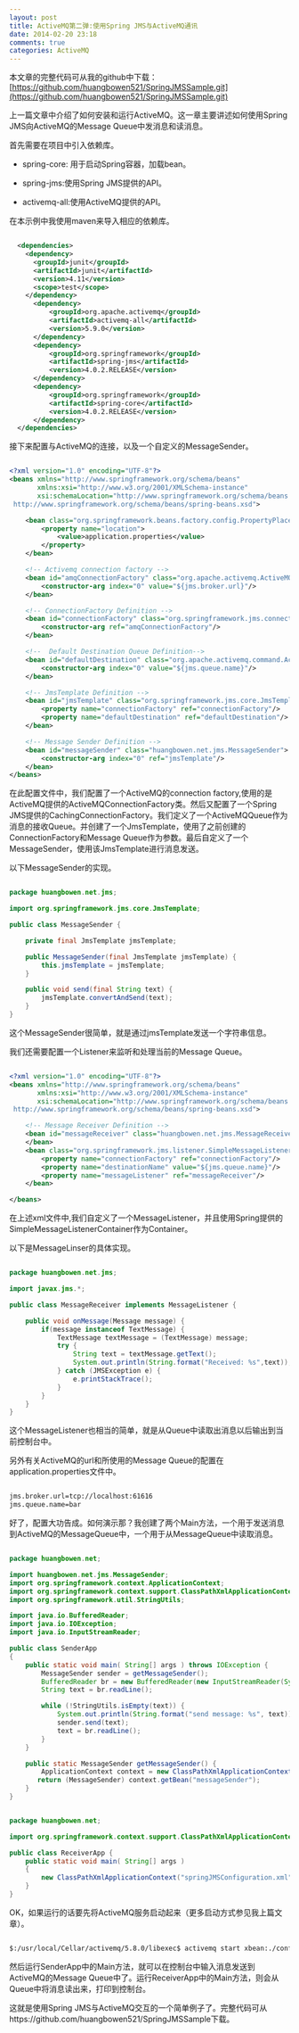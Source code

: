 ```yaml
---
layout: post
title: ActiveMQ第二弹:使用Spring JMS与ActiveMQ通讯
date: 2014-02-20 23:18
comments: true
categories: ActiveMQ
---
```


本文章的完整代码可从我的github中下载：[https://github.com/huangbowen521/SpringJMSSample.git](https://github.com/huangbowen521/SpringJMSSample.git)

上一篇文章中介绍了如何安装和运行ActiveMQ。这一章主要讲述如何使用Spring JMS向ActiveMQ的Message Queue中发消息和读消息。

<!-- more -->

首先需要在项目中引入依赖库。

* spring-core: 用于启动Spring容器，加载bean。

* spring-jms:使用Spring JMS提供的API。

* activemq-all:使用ActiveMQ提供的API。

在本示例中我使用maven来导入相应的依赖库。

```xml pom.xml

  <dependencies>
    <dependency>
      <groupId>junit</groupId>
      <artifactId>junit</artifactId>
      <version>4.11</version>
      <scope>test</scope>
    </dependency>
      <dependency>
          <groupId>org.apache.activemq</groupId>
          <artifactId>activemq-all</artifactId>
          <version>5.9.0</version>
      </dependency>
      <dependency>
          <groupId>org.springframework</groupId>
          <artifactId>spring-jms</artifactId>
          <version>4.0.2.RELEASE</version>
      </dependency>
      <dependency>
          <groupId>org.springframework</groupId>
          <artifactId>spring-core</artifactId>
          <version>4.0.2.RELEASE</version>
      </dependency>
  </dependencies> 

```

接下来配置与ActiveMQ的连接，以及一个自定义的MessageSender。

```xml springJMSConfiguration.xml

<?xml version="1.0" encoding="UTF-8"?>
<beans xmlns="http://www.springframework.org/schema/beans"
       xmlns:xsi="http://www.w3.org/2001/XMLSchema-instance"
       xsi:schemaLocation="http://www.springframework.org/schema/beans
 http://www.springframework.org/schema/beans/spring-beans.xsd">

    <bean class="org.springframework.beans.factory.config.PropertyPlaceholderConfigurer">
        <property name="location">
            <value>application.properties</value>
        </property>
    </bean>

    <!-- Activemq connection factory -->
    <bean id="amqConnectionFactory" class="org.apache.activemq.ActiveMQConnectionFactory">
        <constructor-arg index="0" value="${jms.broker.url}"/>
    </bean>

    <!-- ConnectionFactory Definition -->
    <bean id="connectionFactory" class="org.springframework.jms.connection.CachingConnectionFactory">
        <constructor-arg ref="amqConnectionFactory"/>
    </bean>

    <!--  Default Destination Queue Definition-->
    <bean id="defaultDestination" class="org.apache.activemq.command.ActiveMQQueue">
        <constructor-arg index="0" value="${jms.queue.name}"/>
    </bean>

    <!-- JmsTemplate Definition -->
    <bean id="jmsTemplate" class="org.springframework.jms.core.JmsTemplate">
        <property name="connectionFactory" ref="connectionFactory"/>
        <property name="defaultDestination" ref="defaultDestination"/>
    </bean>

    <!-- Message Sender Definition -->
    <bean id="messageSender" class="huangbowen.net.jms.MessageSender">
        <constructor-arg index="0" ref="jmsTemplate"/>
    </bean>
</beans> 

```

在此配置文件中，我们配置了一个ActiveMQ的connection factory,使用的是ActiveMQ提供的ActiveMQConnectionFactory类。然后又配置了一个Spring JMS提供的CachingConnectionFactory。我们定义了一个ActiveMQQueue作为消息的接收Queue。并创建了一个JmsTemplate，使用了之前创建的ConnectionFactory和Message Queue作为参数。最后自定义了一个MessageSender，使用该JmsTemplate进行消息发送。

以下MessageSender的实现。

```java MessageSender.java

package huangbowen.net.jms;

import org.springframework.jms.core.JmsTemplate;

public class MessageSender {

    private final JmsTemplate jmsTemplate;

    public MessageSender(final JmsTemplate jmsTemplate) {
        this.jmsTemplate = jmsTemplate;
    }

    public void send(final String text) {
        jmsTemplate.convertAndSend(text);
    }
} 

```
这个MessageSender很简单，就是通过jmsTemplate发送一个字符串信息。

我们还需要配置一个Listener来监听和处理当前的Message Queue。

```xml springJMSReceiver.xml 

<?xml version="1.0" encoding="UTF-8"?>
<beans xmlns="http://www.springframework.org/schema/beans"
       xmlns:xsi="http://www.w3.org/2001/XMLSchema-instance"
       xsi:schemaLocation="http://www.springframework.org/schema/beans
 http://www.springframework.org/schema/beans/spring-beans.xsd">

    <!-- Message Receiver Definition -->
    <bean id="messageReceiver" class="huangbowen.net.jms.MessageReceiver">
    </bean>
    <bean class="org.springframework.jms.listener.SimpleMessageListenerContainer">
        <property name="connectionFactory" ref="connectionFactory"/>
        <property name="destinationName" value="${jms.queue.name}"/>
        <property name="messageListener" ref="messageReceiver"/>
    </bean>

</beans> 

``` 

在上述xml文件中,我们自定义了一个MessageListener，并且使用Spring提供的SimpleMessageListenerContainer作为Container。

以下是MessageLinser的具体实现。

```java MessageReceiver.java

package huangbowen.net.jms;

import javax.jms.*;

public class MessageReceiver implements MessageListener {

    public void onMessage(Message message) {
        if(message instanceof TextMessage) {
            TextMessage textMessage = (TextMessage) message;
            try {
                String text = textMessage.getText();
                System.out.println(String.format("Received: %s",text));
            } catch (JMSException e) {
                e.printStackTrace();
            }
        }
    }
} 

```

这个MessageListener也相当的简单，就是从Queue中读取出消息以后输出到当前控制台中。

另外有关ActiveMQ的url和所使用的Message Queue的配置在application.properties文件中。

```xml application.properties

jms.broker.url=tcp://localhost:61616
jms.queue.name=bar 

```

好了，配置大功告成。如何演示那？我创建了两个Main方法，一个用于发送消息到ActiveMQ的MessageQueue中，一个用于从MessageQueue中读取消息。

```java SenderApp

package huangbowen.net;

import huangbowen.net.jms.MessageSender;
import org.springframework.context.ApplicationContext;
import org.springframework.context.support.ClassPathXmlApplicationContext;
import org.springframework.util.StringUtils;

import java.io.BufferedReader;
import java.io.IOException;
import java.io.InputStreamReader;

public class SenderApp
{
    public static void main( String[] args ) throws IOException {
        MessageSender sender = getMessageSender();
        BufferedReader br = new BufferedReader(new InputStreamReader(System.in));
        String text = br.readLine();

        while (!StringUtils.isEmpty(text)) {
            System.out.println(String.format("send message: %s", text));
            sender.send(text);
            text = br.readLine();
        }
    }

    public static MessageSender getMessageSender() {
        ApplicationContext context = new ClassPathXmlApplicationContext("springJMSConfiguration.xml");
       return (MessageSender) context.getBean("messageSender");
    }
} 

```

```java ReceiverApp.java

package huangbowen.net;

import org.springframework.context.support.ClassPathXmlApplicationContext;

public class ReceiverApp {
    public static void main( String[] args )
    {
        new ClassPathXmlApplicationContext("springJMSConfiguration.xml", "springJMSReceiver.xml");
    }
} 

```

OK，如果运行的话要先将ActiveMQ服务启动起来（更多启动方式参见我上篇文章）。

```bash

$:/usr/local/Cellar/activemq/5.8.0/libexec$ activemq start xbean:./conf/activemq-demo.xml 

```

然后运行SenderApp中的Main方法，就可以在控制台中输入消息发送到ActiveMQ的Message Queue中了。运行ReceiverApp中的Main方法，则会从Queue中将消息读出来，打印到控制台。

这就是使用Spring JMS与ActiveMQ交互的一个简单例子了。完整代码可从https://github.com/huangbowen521/SpringJMSSample下载。 


